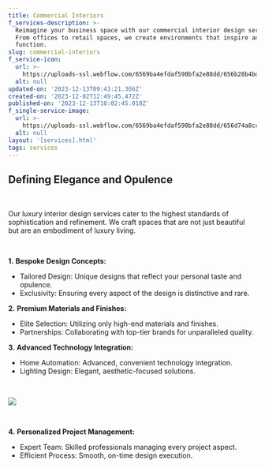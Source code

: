 ```yaml
---
title: Commercial Interiors
f_services-description: >-
  Reimagine your business space with our commercial interior design services.
  From offices to retail spaces, we create environments that inspire and
  function.
slug: commercial-interiors
f_service-icon:
  url: >-
    https://uploads-ssl.webflow.com/6569ba4efdaf590bfa2e88dd/656b28b4bdf82350d625136a_2142.png
  alt: null
updated-on: '2023-12-13T09:43:21.366Z'
created-on: '2023-12-02T12:49:45.472Z'
published-on: '2023-12-13T10:02:45.018Z'
f_single-service-image:
  url: >-
    https://uploads-ssl.webflow.com/6569ba4efdaf590bfa2e88dd/656d74a8ccc6bb0b4351de60_Figure.png
  alt: null
layout: '[services].html'
tags: services
---
```


**Defining Elegance and Opulence**
----------------------------------

‍

Our luxury interior design services cater to the highest standards of sophistication and refinement. We craft spaces that are not just beautiful but are an embodiment of luxury living.

‍

**1.** **Bespoke Design Concepts:**

*   Tailored Design: Unique designs that reflect your personal taste and opulence.
*   Exclusivity: Ensuring every aspect of the design is distinctive and rare.

**2.** **Premium Materials and Finishes:**

*   Elite Selection: Utilizing only high-end materials and finishes.
*   Partnerships: Collaborating with top-tier brands for unparalleled quality.

**3.** **Advanced Technology Integration:**

*   Home Automation: Advanced, convenient technology integration.
*   Lighting Design: Elegant, aesthetic-focused solutions.

‍

![](https://uploads-ssl.webflow.com/6569ba4efdaf590bfa2e88dd/65797bda2673190747211fc7_business-meeting-working-room-office-building-min.jpg)

‍

**4.** **Personalized Project Management:**

*   Expert Team: Skilled professionals managing every project aspect.
*   Efficient Process: Smooth, on-time design execution.
